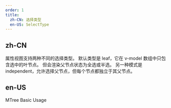 ```yaml
---
order: 1
title:
  zh-CN: 选择类型
  en-US: SelectType
---
```


## zh-CN

属性视图支持两种不同的选择类型。 默认类型是 leaf，它在 v-model 数组中只包含选中的叶节点。 但会渲染父节点状态为全选或半选。 另一种模式是 independent，允许选择父节点，但每个节点都独立于其父节点。

## en-US

MTree Basic Usage